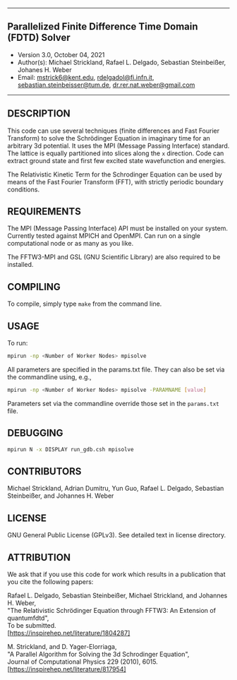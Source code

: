 *************************************************************
## Parallelized Finite Difference Time Domain (FDTD) Solver
 - Version 3.0, October 04, 2021
 - Author(s):  Michael Strickland, Rafael L. Delgado,
               Sebastian Steinbeißer, Johanes H. Weber
 - Email:  mstrick6@kent.edu, rdelgadol@fi.infn.it,
           sebastian.steinbeisser@tum.de,
           dr.rer.nat.weber@gmail.com
*************************************************************

 DESCRIPTION
-------------------------------------------------------------

This code can use several techniques (finite differences and
Fast Fourier Transform) to solve the Schrödinger Equation in
imaginary time for an arbitrary 3d potential. It uses the MPI
(Message Passing Interface) standard. The lattice is equally
partitioned into slices along the `x` direction. Code can
extract ground state and first few excited state wavefunction
and energies.

The Relativistic Kinetic Term for the Schrodinger Equation
can be used by means of the Fast Fourier Transform (FFT),
with strictly periodic boundary conditions.

REQUIREMENTS
-------------------------------------------------------------

The MPI (Message Passing Interface) API must be installed
on your system. Currently tested against MPICH and OpenMPI.
Can run on a single computational node or as many as you
like.

The FFTW3-MPI and GSL (GNU Scientific Library) are also
required to be installed.

 COMPILING
-------------------------------------------------------------

To compile, simply type `make` from the command line.

 USAGE
-------------------------------------------------------------

To run:

```bash
mpirun -np <Number of Worker Nodes> mpisolve
```

All parameters are specified in the params.txt file. They
can also be set via the commandline using, e.g.,

```bash
mpirun -np <Number of Worker Nodes> mpisolve -PARAMNAME [value]
```

Parameters set via the commandline override those set in
the `params.txt` file.

 DEBUGGING
-------------------------------------------------------------

```bash
mpirun N -x DISPLAY run_gdb.csh mpisolve
```

 CONTRIBUTORS
-------------------------------------------------------------
Michael Strickland,
Adrian Dumitru,
Yun Guo,
Rafael L. Delgado,
Sebastian Steinbeißer, and
Johannes H. Weber

 LICENSE
-------------------------------------------------------------

GNU General Public License (GPLv3).
See detailed text in license directory.

 ATTRIBUTION
-------------------------------------------------------------

We ask that if you use this code for work which results in a
publication that you cite the following papers:

Rafael L. Delgado, Sebastian Steinbeißer, Michael Strickland, and Johannes H. Weber,  
"The Relativistic Schrödinger Equation through FFTW3: An Extension of quantumfdtd",  
To be submitted.  
[https://inspirehep.net/literature/1804287]

M. Strickland, and D. Yager-Elorriaga,  
"A Parallel Algorithm for Solving the 3d Schrodinger Equation",  
Journal of Computational Physics 229 (2010), 6015.  
[https://inspirehep.net/literature/817954]
